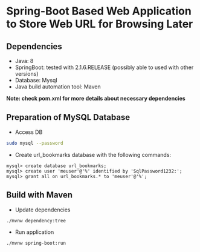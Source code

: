 # Spring-Boot Based Web Application to Store Web URL for Browsing Later #

## Dependencies ##
- Java: 8
- SpringBoot: tested with 2.1.6.RELEASE (possibly able to used with other versions)
- Database: Mysql
- Java build automation tool: Maven

**Note: check pom.xml for more details about necessary dependencies**

## Preparation of MySQL Database ##
- Access DB
```bash
sudo mysql --password
```
- Create url_bookmarks database with the following commands:

```
mysql> create database url_bookmarks;
mysql> create user 'meuser'@'%' identified by 'SqlPassword1232:';
mysql> grant all on url_bookmarks.* to 'meuser'@'%';
```

## Build with Maven ##
- Update dependencies
```bash
./mvnw dependency:tree
```

- Run application
```bash
./mvnw spring-boot:run
```
